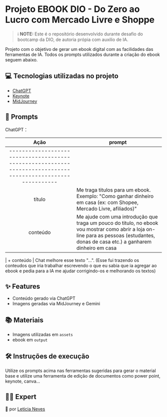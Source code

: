 # Projeto EBOOK DIO - Do Zero ao Lucro com Mercado Livre e Shoppe

 > ℹ️ **NOTE:** Este é o repositório desenvolvido durante desafio do bootcamp da DIO, de autoria própia com auxilio de IA.

Projeto com o objetivo de gerar um ebook digital com as facilidades das ferramentas de IA. Todos os prompts utilizados durante a criação do ebook
seguem abaixo.

## 💻 Tecnologias utilizadas no projeto

- [ChatGPT](https://chat.openai.com/) 
- [Keynote](https://www.apple.com/br/keynote/)
- [MidJourney](https://www.midjourney.com/app/)
## 🧠 Prompts


ChatGPT：

|   Ação   | prompt                                                                                                                                                                                                                                                                         |
| :------: | ------------------------------------------------------------------------------------------------------------------------------------------------------------------------------------------------------------------------------------------------------------------------------ |
---------------------------------------------------------------------------------------------------------- |
|  título  | Me traga titulos para um ebook. Exemplo: "Como ganhar dinheiro em casa (ex: com Shopee, Mercado Livre, afiliados)"                                                      
| conteúdo | Me ajude com uma introdução que traga um pouco do titulo, no ebook vou mostrar como abrir a loja on-line para as pessoas (estudantes, donas de casa etc.) a ganharem dinheiro em casa

| + conteúdo | Chat melhore esse texto "...". (Esse fui trazendo os conteudos que iria trabalhar escrevendo o que eu sabia que ia agregar ao ebook e pedia para a IA me ajudar corrigindo-os e melhorando os textos)


## ✨ Features

- Conteúdo gerado via ChatGPT
- Imagens geradas via MidJourney e Gemini

## 📚 Materiais

- Imagens utilizadas em `assets`
- ebook em `output`

## 🛠️ Instruções de execução

Utilize os prompts acima nas ferramentas sugeridas para gerar o material base e utilize uma ferramenta de edição de documentos como power point, keynote, canva...

## 👨‍💻 Expert

📕 por [Leticia Neves]((https://github.com/leticianeves7))
